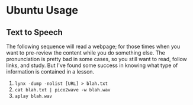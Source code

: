 # Ubuntu Usage

## Text to Speech

The following sequence will read a webpage; for those times when you want to pre-review the content while you do something else. The pronunciation is pretty bad in some cases, so you still want to read, follow links, and study. But I've found some success in knowing what type of information is contained in a lesson.

1. `lynx -dump -nolist [URL] > blah.txt`
2. `cat blah.txt | pico2wave -w blah.wav`
3. `aplay blah.wav`